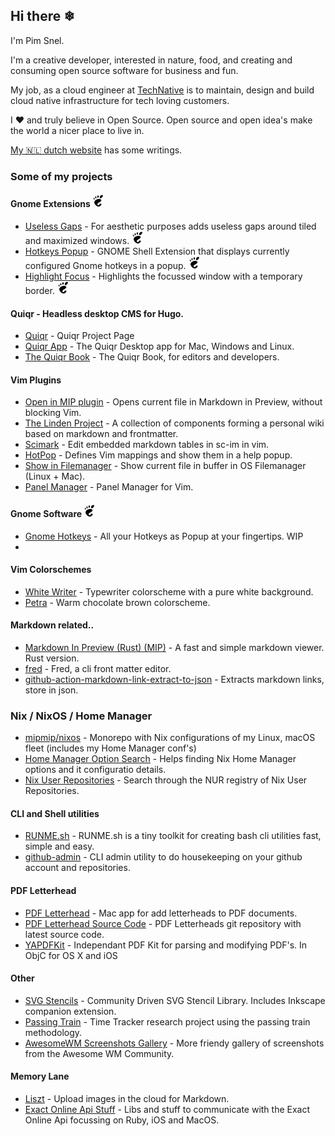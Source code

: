 ## Hi there ❄

I'm Pim Snel.

I'm a creative developer, interested in nature, food, and creating and consuming open source software for business and fun.

My job, as a cloud engineer at [TechNative](https://technative.nl) is to maintain, design and build cloud native infrastructure for tech loving customers.

I ❤️ and truly believe in Open Source. Open source and open idea's make the world a nicer place to live in. 

[My 🇳🇱 dutch website](https://pimsnel.nl) has some writings.

### Some of my projects

#### Gnome Extensions ![gnome](./gnome.jpg)
- [Useless Gaps](https://github.com/mipmip/gnome-shell-extensions-useless-gaps) - For aesthetic purposes adds useless gaps around tiled and maximized windows. [![gnome](./gnome.jpg)](https://extensions.gnome.org/extension/4684/useless-gaps/)
- [Hotkeys Popup](https://github.com/mipmip/gnome-shell-extensions-hotkeys-popup) - GNOME Shell Extension that displays currently configured Gnome hotkeys in a popup. [![gnome](./gnome.jpg)](https://extensions.gnome.org/extension/4553/hotkeys-popup/)
- [Highlight Focus](https://github.com/mipmip/gnome-shell-extensions-highlight-focus) - Highlights the focussed window with a temporary border. [![gnome](./gnome.jpg)](https://extensions.gnome.org/extension/4699/highlight-focus/)

#### Quiqr - Headless desktop CMS for Hugo.

- [Quiqr](https://www.quiqr.org) - Quiqr Project Page
- [Quiqr App](https://github.com/quiqr/quiqr-desktop) - The Quiqr Desktop app for Mac, Windows and Linux.
- [The Quiqr Book](https://book.quiqr.org/) - The Quiqr Book, for editors and developers.

#### Vim Plugins 
- [Open in MIP plugin](https://github.com/mipmip/vim-open-mip) - Opens current file in Markdown in Preview, without blocking Vim.
- [The Linden Project](https://github.com/linden-project) - A collection of components forming a personal wiki based on markdown and frontmatter.
- [Scimark](https://github.com/mipmip/vim-scimark) - Edit embedded markdown tables in sc-im in vim.
- [HotPop](https://github.com/mipmip/vim-hotpop) - Defines Vim mappings and show them in a help popup.
- [Show in Filemanager](https://github.com/mipmip/vim-show-in-filemanager) - Show current file in buffer in OS Filemanager (Linux + Mac).
- [Panel Manager](https://github.com/mipmip/panelmanager.vim) - Panel Manager for Vim.

#### Gnome Software ![gnome](./gnome.jpg)
- [Gnome Hotkeys](https://github.com/mipmip/gnome-hotkeys.cr) - All your Hotkeys as Popup at your fingertips. WIP
- 
#### Vim Colorschemes
- [White Writer](https://github.com/mipmip/vim-whitewriter) - Typewriter colorscheme with a pure white background.
- [Petra](https://github.com/mipmip/vim-petra) - Warm chocolate brown colorscheme.

#### Markdown related..
- [Markdown In Preview (Rust) (MIP)](https://github.com/mipmip/mip.rs) - A fast and simple markdown viewer. Rust version.
- [fred](https://github.com/linden-project/fred) -  Fred, a cli front matter editor.
- [github-action-markdown-link-extract-to-json](https://github.com/mipmip/github-action-markdown-link-extract-to-json) - Extracts markdown links, store in json.
 
### Nix / NixOS / Home Manager
- [mipmip/nixos](https://github.com/mipmip/nixos) - Monorepo with Nix configurations of my Linux, macOS fleet (includes my Home Manager conf's)
- [Home Manager Option Search](https://github.com/mipmip/home-manager-option-search) - Helps finding Nix Home Manager options and it configuratio details.
- [Nix User Repositories](https://nur.nix-community.org/) - Search through the NUR registry of Nix User Repositories.

#### CLI and Shell utilities
- [RUNME.sh](https://github.com/mipmip/RUNME.sh) - RUNME.sh is a tiny toolkit for creating bash cli utilities fast, simple and easy.
- [github-admin](https://github.com/mipmip/github-admin) - CLI admin utility to do housekeeping on your github account and repositories.

#### PDF Letterhead
- [PDF Letterhead](https://pdfletterhead.net/) - Mac app for add letterheads to PDF documents.
- [PDF Letterhead Source Code](https://github.com/pdfletterhead/pdf_letterhead) - PDF Letterheads git repository with latest source code.
- [YAPDFKit](https://github.com/mipmip/YAPDFKit) - Independant PDF Kit for parsing and modifying PDF's. In ObjC for OS X and iOS

#### Other
- [SVG Stencils](https://github.com/svg-stencils) - Community Driven SVG Stencil Library. Includes Inkscape companion extension.
- [Passing Train](https://github.com/passing-train) - Time Tracker research project using the passing train methodology.
- [AwesomeWM Screenshots Gallery](https://mipmip.github.io/awesomewm-screenshots/) - More friendy gallery of screenshots from the Awesome WM Community. 

#### Memory Lane
- [Liszt](http://liszt.munstermade.com/) - Upload images in the cloud for Markdown.
- [Exact Online Api Stuff](https://github.com/topics/eolibs) - Libs and stuff to communicate with the Exact Online Api focussing on Ruby, iOS and MacOS.
